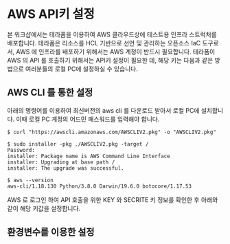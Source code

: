 # AWS API키 설정 #

본 워크샵에서는 테라폼을 이용하여 AWS 클라우드상에 테스트용 인프라 스트럭처를 배포합니다. 
테라폼은 리소스를 HCL 기반으로 선언 및 관리하는 오픈소스 IaC 도구로서, AWS 에 인프라를 배포하기 위해서는 AWS 계정이 반드시 필요합니다.
테라폼이 AWS 의 API 를 호출하기 위해서는 API키 설정이 필요한 데, 해당 키는 다음과 같은 방법으로 여러분들의 로컬 PC에 설정하실 수 있습니다.

## AWS CLI 를 통한 설정 ##

아래의 명령어를 이용하여 최신버전의 aws cli 를 다운로드 받아서 로컬 PC에 설치합니다. 이때 로컬 PC 계정의 어드민 패스워드를 입력해야 합니다. 
```
$ curl "https://awscli.amazonaws.com/AWSCLIV2.pkg" -o "AWSCLIV2.pkg"

$ sudo installer -pkg ./AWSCLIV2.pkg -target /
Password:
installer: Package name is AWS Command Line Interface
installer: Upgrading at base path /
installer: The upgrade was successful.

$ aws --version
aws-cli/1.18.130 Python/3.8.0 Darwin/19.6.0 botocore/1.17.53
```

AWS 로 로그인 하여 API 호출을 위한 KEY 와 SECRITE 키 정보를 확인한 후 아래와 같이 해당 키값을 설정합니다. 



## 환경변수를 이용한 설정 ##

